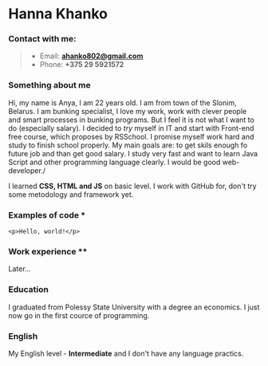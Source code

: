 # Hanna Khanko
### Contact with me:
> * Email: **ahanko802@gmail.com**
> * Phone: **+375 29 5921572**
### Something about me
Hi, my name is Anya, I am 22 years old. I am from town of the Slonim, Belarus. I am bunking specialist, I love my work, work with clever people and smart processes in bunking programs. But I feel it is not what I want to do (especially salary). I decided to *try* myself in IT and start with Front-end free course, which proposes by RSSchool. I promise myself work hard and study to finish school properly. My main goals are: to get skils enough fo future job and than get good salary. I study very fast and want to learn Java Script and other programming language clearly. I would be good web-developer./


I learned **CSS, HTML and JS** on basic level. I work with GitHub for, don't try some metodology and framework yet.


### Examples of code *
```
<p>Hello, world!</p>

```
### Work experience **
Later...


### Education
I graduated from Polessy State University with a degree an economics. I just now go in the first cource of programming.


### English
My English level - **Intermediate** and I don't have any language practics.
